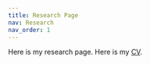 ```yaml
---
title: Research Page
nav: Research
nav_order: 1
---
```


Here is my research page. Here is my [CV](https://github.com/jacobwbowman/website/blob/main/_includes/BowmanJ_CV_ProfDev.pdf). 

